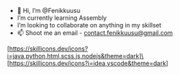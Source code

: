 - 👋 Hi, I’m @Fenikkuusu
- I’m currently learning Assembly
- I’m looking to collaborate on anything in my skillset
- 📫 Shoot me an email - contact.fenikkuusu@gmail.com

[https://skillicons.dev/icons?i=java,python,html,scss,js,nodejs&theme=dark]\
[https://skillicons.dev/icons?i=idea,vscode&theme=dark]

